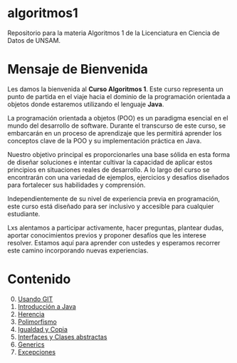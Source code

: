 # algoritmos1
Repositorio para la materia Algoritmos 1 de la Licenciatura en Ciencia de Datos de UNSAM.

# Mensaje de Bienvenida

Les damos la bienvenida al **Curso Algoritmos 1**. Este curso representa un punto de partida en el viaje hacia el dominio de la programación orientada a objetos donde estaremos utilizando el lenguaje **Java**.

La programación orientada a objetos (POO) es un paradigma esencial en el mundo del desarrollo de software. Durante el transcurso de este curso, se embarcarán en un proceso de aprendizaje que les permitirá aprender los conceptos clave de la POO y su implementación práctica en Java.

Nuestro objetivo principal es proporcionarles una base sólida en esta forma de diseñar soluciones e intentar cultivar la capacidad de aplicar estos principios en situaciones reales de desarrollo. A lo largo del curso se encontrarán con una variedad de ejemplos, ejercicios y desafíos diseñados para fortalecer sus habilidades y comprensión.

Independientemente de su nivel de experiencia previa en programación, este curso está diseñado para ser inclusivo y accesible para cualquier estudiante.

Lxs alentamos a participar activamente, hacer preguntas, plantear dudas, aportar conocimientos previos y proponer desafíos que les interese resolver. Estamos aquí para aprender con ustedes y esperamos recorrer este camino incorporando nuevas experiencias.

# Contenido

0. [Usando GIT](./00_usando_git/README.md)
1. [Introducción a Java](./01_introduccion/README.md)
2. [Herencia](./02_herencia/README.md)
3. [Polimorfismo](./03_polimorfismo/README.md)
4. [Igualdad y Copia](./04_igualdad_y_copia/README.md)
5. [Interfaces y Clases abstractas](./05_interfaces_y_clases_abstractas/README.md)
6. [Generics](./06_generics/README.md)
7. [Excepciones](./07_excepciones/README.md)